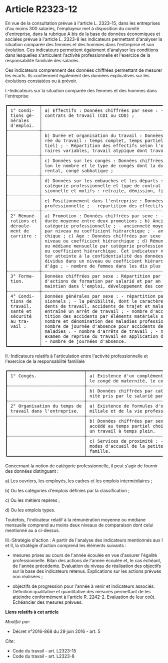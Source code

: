 # Article R2323-12

En vue de la consultation prévue à l'article L. 2323-15, dans les entreprises d'au moins 300 salariés, l'employeur met à
disposition du comité d'entreprise, dans la rubrique A bis de la base de données économiques et sociales prévue à l'article
L. 2323-8 les indicateurs permettant d'analyser la situation comparée des femmes et des hommes dans l'entreprise et son
évolution. Ces indicateurs permettent également d'analyser les conditions dans lesquelles s'articulent l'activité
professionnelle et l'exercice de la responsabilité familiale des salariés. 

Ces indicateurs comprennent des données chiffrées permettant de mesurer les écarts. Ils contiennent également des données
explicatives sur les évolutions constatées ou à prévoir. 

I.-Indicateurs sur la situation comparée des femmes et des hommes dans l'entreprise 

<pre>
┏━━━━━━━━━━━━┯━━━━━━━━━━━━━━━━━━━━━━━━━━━━━━━━━━━━━━━━━━━━━━━━━━━━━━━━━━━━━━━━━━━━━━━━━━━━━━━━━━━━━━━━━━━━━━━━━━━━━━━━━━━━━━┓
┃ 1° Condi-  │ a) Effectifs : Données chiffrées par sexe : - Répartition par catégorie professionnelle selon les différents ┃
┃ tions gé-  │ contrats de travail (CDI ou CDD) ;                                                                           ┃
┃ nérales    │                                                                                                              ┃
┃ d'emploi.  │                                                                                                              ┃
┠┈┈┈┈┈┈┈┈┈┈┈┈┼┈┈┈┈┈┈┈┈┈┈┈┈┈┈┈┈┈┈┈┈┈┈┈┈┈┈┈┈┈┈┈┈┈┈┈┈┈┈┈┈┈┈┈┈┈┈┈┈┈┈┈┈┈┈┈┈┈┈┈┈┈┈┈┈┈┈┈┈┈┈┈┈┈┈┈┈┈┈┈┈┈┈┈┈┈┈┈┈┈┈┈┈┈┈┈┈┈┈┈┈┈┈┈┈┈┈┈┈┈┈┨
┃            │ b) Durée et organisation du travail : Données chiffrées par sexe : - Répartition des effectifs selon la du-  ┃
┃            │ rée du travail : temps complet, temps partiel (compris entre 20 et 30 heures et autres formes de temps par-  ┃
┃            │ tiel) ; - Répartition des effectifs selon l'organisation du travail : travail posté, travail de nuit, ho-    ┃
┃            │ raires variables, travail atypique dont travail durant le week-end ;                                         ┃
┠┈┈┈┈┈┈┈┈┈┈┈┈┼┈┈┈┈┈┈┈┈┈┈┈┈┈┈┈┈┈┈┈┈┈┈┈┈┈┈┈┈┈┈┈┈┈┈┈┈┈┈┈┈┈┈┈┈┈┈┈┈┈┈┈┈┈┈┈┈┈┈┈┈┈┈┈┈┈┈┈┈┈┈┈┈┈┈┈┈┈┈┈┈┈┈┈┈┈┈┈┈┈┈┈┈┈┈┈┈┈┈┈┈┈┈┈┈┈┈┈┈┈┈┨
┃            │ c) Données sur les congés : Données chiffrées par sexe : - Répartition par catégorie professionnelle ; - Se- ┃
┃            │ lon le nombre et le type de congés dont la durée est supérieure à six mois : compte épargne-temps, congé pa- ┃
┃            │ rental, congé sabbatique ;                                                                                   ┃
┠┈┈┈┈┈┈┈┈┈┈┈┈┼┈┈┈┈┈┈┈┈┈┈┈┈┈┈┈┈┈┈┈┈┈┈┈┈┈┈┈┈┈┈┈┈┈┈┈┈┈┈┈┈┈┈┈┈┈┈┈┈┈┈┈┈┈┈┈┈┈┈┈┈┈┈┈┈┈┈┈┈┈┈┈┈┈┈┈┈┈┈┈┈┈┈┈┈┈┈┈┈┈┈┈┈┈┈┈┈┈┈┈┈┈┈┈┈┈┈┈┈┈┈┨
┃            │ d) Données sur les embauches et les départs : Données chiffrées par sexe : - Répartition des embauches par   ┃
┃            │ catégorie professionnelle et type de contrat de travail ; - Répartition des départs par catégorie profes-    ┃
┃            │ sionnelle et motifs : retraite, démission, fin de contrat de travail à durée déterminée, licenciement ;      ┃
┠┈┈┈┈┈┈┈┈┈┈┈┈┼┈┈┈┈┈┈┈┈┈┈┈┈┈┈┈┈┈┈┈┈┈┈┈┈┈┈┈┈┈┈┈┈┈┈┈┈┈┈┈┈┈┈┈┈┈┈┈┈┈┈┈┈┈┈┈┈┈┈┈┈┈┈┈┈┈┈┈┈┈┈┈┈┈┈┈┈┈┈┈┈┈┈┈┈┈┈┈┈┈┈┈┈┈┈┈┈┈┈┈┈┈┈┈┈┈┈┈┈┈┈┨
┃            │ e) Positionnement dans l'entreprise : Données chiffrées par sexe : - Répartition des effectifs par catégorie ┃
┃            │ professionnelle ; - répartition des effectifs par niveau ou coefficient hiérarchique ;                       ┃
┠┈┈┈┈┈┈┈┈┈┈┈┈┼┈┈┈┈┈┈┈┈┈┈┈┈┈┈┈┈┈┈┈┈┈┈┈┈┈┈┈┈┈┈┈┈┈┈┈┈┈┈┈┈┈┈┈┈┈┈┈┈┈┈┈┈┈┈┈┈┈┈┈┈┈┈┈┈┈┈┈┈┈┈┈┈┈┈┈┈┈┈┈┈┈┈┈┈┈┈┈┈┈┈┈┈┈┈┈┈┈┈┈┈┈┈┈┈┈┈┈┈┈┈┨
┃ 2° Rémuné- │ a) Promotion : Données chiffrées par sexe : - nombre et taux de promotions par catégorie professionnelle ; - ┃
┃ rations et │ durée moyenne entre deux promotions ; b) Ancienneté : Données chiffrées par sexe : - ancienneté moyenne par  ┃
┃ déroule-   │ catégorie professionnelle ; - ancienneté moyenne dans la catégorie professionnelle ; - ancienneté moyenne    ┃
┃ ment de    │ par niveau ou coefficient hiérarchique ; - ancienneté moyenne dans le niveau ou le coefficient hiérar-       ┃
┃ carrière : │ chique ; c) Age : Données chiffrées par sexe : - âge moyen par catégorie professionnelle ; - âge moyen par   ┃
┃            │ niveau ou coefficient hiérarchique ; d) Rémunérations : Données chiffrées par sexe : - rémunération moyenne  ┃
┃            │ ou médiane mensuelle par catégorie professionnelle ; - rémunération moyenne ou médiane mensuelle par niveau  ┃
┃            │ ou coefficient hiérarchique. Cet indicateur n'a pas à être renseigné lorsque sa mention est de nature à por- ┃
┃            │ ter atteinte à la confidentialité des données correspondantes, compte tenu notamment du nombre réduit d'in-  ┃
┃            │ dividus dans un niveau ou coefficient hiérarchique ; - rémunération moyenne ou médiane mensuelle par tranche ┃
┃            │ d'âge ; - nombre de femmes dans les dix plus hautes rémunérations.                                           ┃
┠┈┈┈┈┈┈┈┈┈┈┈┈┼┈┈┈┈┈┈┈┈┈┈┈┈┈┈┈┈┈┈┈┈┈┈┈┈┈┈┈┈┈┈┈┈┈┈┈┈┈┈┈┈┈┈┈┈┈┈┈┈┈┈┈┈┈┈┈┈┈┈┈┈┈┈┈┈┈┈┈┈┈┈┈┈┈┈┈┈┈┈┈┈┈┈┈┈┈┈┈┈┈┈┈┈┈┈┈┈┈┈┈┈┈┈┈┈┈┈┈┈┈┈┨
┃ 3° Forma-  │ Données chiffrées par sexe : Répartition par catégorie professionnelle selon : - le nombre moyen d'heures    ┃
┃ tion.      │ d'actions de formation par salarié et par an ; - la répartition par type d'action : adaptation au poste,     ┃
┃            │ maintien dans l'emploi, développement des compétences.                                                       ┃
┠┈┈┈┈┈┈┈┈┈┈┈┈┼┈┈┈┈┈┈┈┈┈┈┈┈┈┈┈┈┈┈┈┈┈┈┈┈┈┈┈┈┈┈┈┈┈┈┈┈┈┈┈┈┈┈┈┈┈┈┈┈┈┈┈┈┈┈┈┈┈┈┈┈┈┈┈┈┈┈┈┈┈┈┈┈┈┈┈┈┈┈┈┈┈┈┈┈┈┈┈┈┈┈┈┈┈┈┈┈┈┈┈┈┈┈┈┈┈┈┈┈┈┈┨
┃ 4° Condi-  │ Données générales par sexe : - répartition par poste de travail selon : - l'exposition à des risques profes- ┃
┃ tions de   │ sionnels ; - la pénibilité, dont le caractère répétitif des tâches ; Données chiffrées par sexe : - acci-    ┃
┃ travail,   │ dents de travail, accidents de trajet et maladies professionnelles : - nombre d'accidents de travail ayant   ┃
┃ santé et   │ entraîné un arrêt de travail ; - nombre d'accidents de trajet ayant entraîné un arrêt de travail ; - répar-  ┃
┃ sécurité   │ tition des accidents par éléments matériels selon les modalités définies au 3.2 de l'article R. 2323-17 ; -  ┃
┃ au tra-    │ nombre et dénomination des maladies professionnelles déclarées à la Sécurité sociale au cours de l'année ; - ┃
┃ vail :     │ nombre de journée d'absence pour accidents de travail, accidents de trajet ou maladies professionnelles ; -  ┃
┃            │ maladies : - nombre d'arrêts de travail ; - nombre de journées d'absence ; - maladies ayant donné lieu à un  ┃
┃            │ examen de reprise du travail en application du 3° (e) l'article R. 4624-22 : - nombre d'arrêts de travail ;  ┃
┃            │ - nombre de journées d'absence.                                                                              ┃
┗━━━━━━━━━━━━┷━━━━━━━━━━━━━━━━━━━━━━━━━━━━━━━━━━━━━━━━━━━━━━━━━━━━━━━━━━━━━━━━━━━━━━━━━━━━━━━━━━━━━━━━━━━━━━━━━━━━━━━━━━━━━━┛
</pre>


II.-Indicateurs relatifs à l'articulation entre l'activité professionnelle et l'exercice de la responsabilité familiale 

<pre>
┏━━━━━━━━━━━━━━━━━━━━━━━━━━━━━┯━━━━━━━━━━━━━━━━━━━━━━━━━━━━━━━━━━━━━━━━━━━━━━━━━━━━━━━━━━━━━━━━━━━━━━━━━━━━━━━━━━━━━━━━━━━━━┓
┃ 1° Congés.                  │ a) Existence d'un complément de salaire versé par l'employeur pour le congé de paternité,   ┃
┃                             │ le congé de maternité, le congé d'adoption ;                                                ┃
┠┈┈┈┈┈┈┈┈┈┈┈┈┈┈┈┈┈┈┈┈┈┈┈┈┈┈┈┈┈┼┈┈┈┈┈┈┈┈┈┈┈┈┈┈┈┈┈┈┈┈┈┈┈┈┈┈┈┈┈┈┈┈┈┈┈┈┈┈┈┈┈┈┈┈┈┈┈┈┈┈┈┈┈┈┈┈┈┈┈┈┈┈┈┈┈┈┈┈┈┈┈┈┈┈┈┈┈┈┈┈┈┈┈┈┈┈┈┈┈┈┈┈┈┨
┃                             │ b) Données chiffrées par catégorie professionnelle : - Nombre de jours de congés de pater-  ┃
┃                             │ nité pris par le salarié par rapport au nombre de jours de congés théoriques.               ┃
┠┈┈┈┈┈┈┈┈┈┈┈┈┈┈┈┈┈┈┈┈┈┈┈┈┈┈┈┈┈┼┈┈┈┈┈┈┈┈┈┈┈┈┈┈┈┈┈┈┈┈┈┈┈┈┈┈┈┈┈┈┈┈┈┈┈┈┈┈┈┈┈┈┈┈┈┈┈┈┈┈┈┈┈┈┈┈┈┈┈┈┈┈┈┈┈┈┈┈┈┈┈┈┈┈┈┈┈┈┈┈┈┈┈┈┈┈┈┈┈┈┈┈┈┨
┃ 2° Organisation du temps de │ a) Existence de formules d'organisation du travail facilitant l'articulation de la vie fa-  ┃
┃ travail dans l'entreprise.  │ miliale et de la vie professionnelle ;                                                      ┃
┠┈┈┈┈┈┈┈┈┈┈┈┈┈┈┈┈┈┈┈┈┈┈┈┈┈┈┈┈┈┼┈┈┈┈┈┈┈┈┈┈┈┈┈┈┈┈┈┈┈┈┈┈┈┈┈┈┈┈┈┈┈┈┈┈┈┈┈┈┈┈┈┈┈┈┈┈┈┈┈┈┈┈┈┈┈┈┈┈┈┈┈┈┈┈┈┈┈┈┈┈┈┈┈┈┈┈┈┈┈┈┈┈┈┈┈┈┈┈┈┈┈┈┈┨
┃                             │ b) Données chiffrées par sexe et par catégorie professionnelle : - Nombre de salariés ayant ┃
┃                             │ accédé au temps partiel choisi ; - Nombre de salariés à temps partiel choisi ayant repris   ┃
┃                             │ un travail à temps plein.                                                                   ┃
┠┈┈┈┈┈┈┈┈┈┈┈┈┈┈┈┈┈┈┈┈┈┈┈┈┈┈┈┈┈┼┈┈┈┈┈┈┈┈┈┈┈┈┈┈┈┈┈┈┈┈┈┈┈┈┈┈┈┈┈┈┈┈┈┈┈┈┈┈┈┈┈┈┈┈┈┈┈┈┈┈┈┈┈┈┈┈┈┈┈┈┈┈┈┈┈┈┈┈┈┈┈┈┈┈┈┈┈┈┈┈┈┈┈┈┈┈┈┈┈┈┈┈┈┨
┃                             │ c) Services de proximité : - Participation de l'entreprise et du comité d'entreprise aux    ┃
┃                             │ modes d'accueil de la petite enfance ; - Evolution des dépenses éligibles au crédit d'impôt ┃
┃                             │ famille.                                                                                    ┃
┗━━━━━━━━━━━━━━━━━━━━━━━━━━━━━┷━━━━━━━━━━━━━━━━━━━━━━━━━━━━━━━━━━━━━━━━━━━━━━━━━━━━━━━━━━━━━━━━━━━━━━━━━━━━━━━━━━━━━━━━━━━━━┛
</pre>


Concernant la notion de catégorie professionnelle, il peut s'agir de fournir des données distinguant : 

a) Les ouvriers, les employés, les cadres et les emplois intermédiaires ; 

b) Ou les catégories d'emplois définies par la classification ; 

c) Ou les métiers repères ; 

d) Ou les emplois types. 

Toutefois, l'indicateur relatif à la rémunération moyenne ou médiane mensuelle comprend au moins deux niveaux de comparaison
dont celui mentionné au a ci-dessus. 

III.-Stratégie d'action : A partir de l'analyse des indicateurs mentionnés aux I et II, la stratégie d'action comprend les
éléments suivants :

- mesures prises au cours de l'année écoulée en vue d'assurer l'égalité professionnelle. Bilan des actions de l'année écoulée
et, le cas échéant, de l'année précédente. Evaluation du niveau de réalisation des objectifs sur la base des indicateurs
retenus. Explications sur les actions prévues non réalisées ;

- objectifs de progression pour l'année à venir et indicateurs associés. Définition qualitative et quantitative des mesures
permettant de les atteindre conformément à l'article R. 2242-2. Evaluation de leur coût. Echéancier des mesures prévues.

**Liens relatifs à cet article**

_Modifié par_:

  - Décret n°2016-868 du 29 juin 2016 - art. 5

_Cite_:

  - Code du travail - art. L2323-15
  - Code du travail - art. L2323-8
